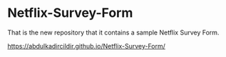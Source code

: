 # Netflix-Survey-Form
That is the new repository that it contains a sample Netflix Survey Form.

https://abdulkadircildir.github.io/Netflix-Survey-Form/
